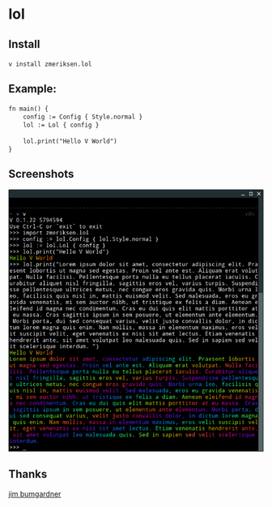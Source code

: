 # lol

## Install

`v install zmeriksen.lol`

## Example:
```
fn main() {
	config := Config { Style.normal }
	lol := Lol { config }

	lol.print("Hello V World")
}
```

## Screenshots

![lol_example](assets/lol_example.png)

## Thanks

[jim bumgardner](https://krazydad.com/tutorials/makecolors.php)
